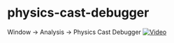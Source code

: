 # physics-cast-debugger
Window -> Analysis -> Physics Cast Debugger
[![Video](https://img.youtube.com/vi/vVBLtdF2x_o/maxresdefault.jpg)](https://www.youtube.com/watch?v=vVBLtdF2x_o)
